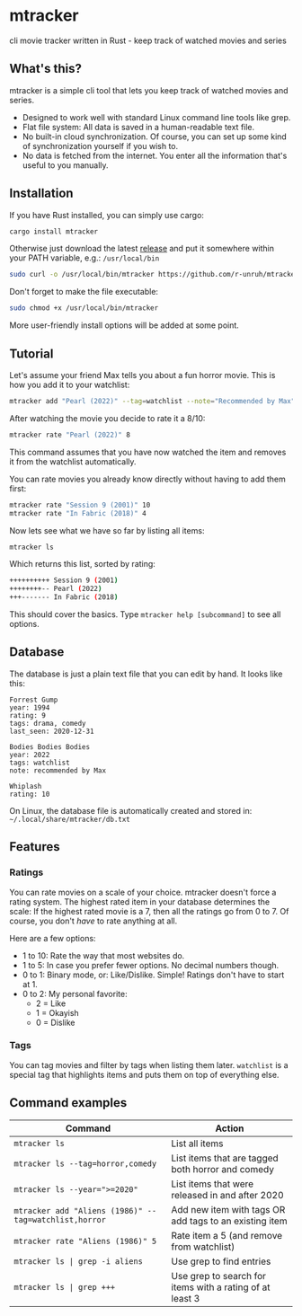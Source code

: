 # mtracker
cli movie tracker written in Rust - keep track of watched movies and series

## What's this?
mtracker is a simple cli tool that lets you keep track of watched movies and
series.

* Designed to work well with standard Linux command line tools like grep.
* Flat file system: All data is saved in a human-readable text file.
* No built-in cloud synchronization. Of course, you can set up some kind of
  synchronization yourself if you wish to.
* No data is fetched from the internet. You enter all the information that's
  useful to you manually.


## Installation
If you have Rust installed, you can simply use cargo:
```bash
cargo install mtracker
```

Otherwise just download the latest
[release](https://github.com/r-unruh/mtracker/releases) and put it somewhere
within your PATH variable, e.g.: `/usr/local/bin`
```bash
sudo curl -o /usr/local/bin/mtracker https://github.com/r-unruh/mtracker/releases/latest/download/mtracker
```

Don't forget to make the file executable:
```bash
sudo chmod +x /usr/local/bin/mtracker
```

More user-friendly install options will be added at some point.


## Tutorial
Let's assume your friend Max tells you about a fun horror movie. This is how
you add it to your watchlist:
```bash
mtracker add "Pearl (2022)" --tag=watchlist --note="Recommended by Max"
```

After watching the movie you decide to rate it a 8/10:
```bash
mtracker rate "Pearl (2022)" 8
```

This command assumes that you have now watched the item and removes it from the
watchlist automatically.

You can rate movies you already know directly without having to add them first:
```bash
mtracker rate "Session 9 (2001)" 10
mtracker rate "In Fabric (2018)" 4
```

Now lets see what we have so far by listing all items:
```bash
mtracker ls
```

Which returns this list, sorted by rating:
```bash
++++++++++ Session 9 (2001)
++++++++-- Pearl (2022)
+++------- In Fabric (2018)
```

This should cover the basics. Type `mtracker help [subcommand]` to see all
options.


## Database
The database is just a plain text file that you can edit by hand. It looks like
this:
```
Forrest Gump
year: 1994
rating: 9
tags: drama, comedy
last_seen: 2020-12-31

Bodies Bodies Bodies
year: 2022
tags: watchlist
note: recommended by Max

Whiplash
rating: 10
```

On Linux, the database file is automatically created and stored in:
`~/.local/share/mtracker/db.txt`


## Features
### Ratings
You can rate movies on a scale of your choice. mtracker doesn't force a rating
system. The highest rated item in your database determines the scale: If the
highest rated movie is a 7, then all the ratings go from 0 to 7. Of course, you
don't *have* to rate anything at all.

Here are a few options:
* 1 to 10: Rate the way that most websites do.
* 1 to 5: In case you prefer fewer options. No decimal numbers though.
* 0 to 1: Binary mode, or: Like/Dislike. Simple! Ratings don't have to start at
  1.
* 0 to 2: My personal favorite:
  * 2 = Like
  * 1 = Okayish
  * 0 = Dislike

### Tags
You can tag movies and filter by tags when listing them later. `watchlist` is a
special tag that highlights items and puts them on top of everything else.


## Command examples
Command                                               | Action
------------------------------------------------------|--------------
`mtracker ls`                                         | List all items
`mtracker ls --tag=horror,comedy`                     | List items that are tagged both horror and comedy
`mtracker ls --year=">=2020"`                         | List items that were released in and after 2020
`mtracker add "Aliens (1986)" --tag=watchlist,horror` | Add new item with tags OR add tags to an existing item
`mtracker rate "Aliens (1986)" 5`                     | Rate item a 5 (and remove from watchlist)
`mtracker ls \| grep -i aliens`                       | Use grep to find entries
`mtracker ls \| grep +++`                             | Use grep to search for items with a rating of at least 3
